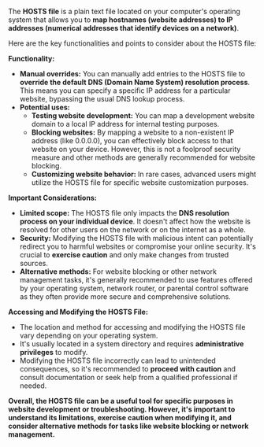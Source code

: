The **HOSTS file** is a plain text file located on your computer's operating system that allows you to **map hostnames (website addresses) to IP addresses (numerical addresses that identify devices on a network)**.

Here are the key functionalities and points to consider about the HOSTS file:

**Functionality:**

- **Manual overrides:** You can manually add entries to the HOSTS file to **override the default DNS (Domain Name System) resolution process**. This means you can specify a specific IP address for a particular website, bypassing the usual DNS lookup process.
- **Potential uses:**
    - **Testing website development:** You can map a development website domain to a local IP address for internal testing purposes.
    - **Blocking websites:** By mapping a website to a non-existent IP address (like 0.0.0.0), you can effectively block access to that website on your device. However, this is not a foolproof security measure and other methods are generally recommended for website blocking.
    - **Customizing website behavior:** In rare cases, advanced users might utilize the HOSTS file for specific website customization purposes.

**Important Considerations:**

- **Limited scope:** The HOSTS file only impacts the **DNS resolution process on your individual device**. It doesn't affect how the website is resolved for other users on the network or on the internet as a whole.
- **Security:** Modifying the HOSTS file with malicious intent can potentially redirect you to harmful websites or compromise your online security. It's crucial to **exercise caution** and only make changes from trusted sources.
- **Alternative methods:** For website blocking or other network management tasks, it's generally recommended to use features offered by your operating system, network router, or parental control software as they often provide more secure and comprehensive solutions.

**Accessing and Modifying the HOSTS File:**

- The location and method for accessing and modifying the HOSTS file vary depending on your operating system.
- It's usually located in a system directory and requires **administrative privileges** to modify.
- Modifying the HOSTS file incorrectly can lead to unintended consequences, so it's recommended to **proceed with caution** and consult documentation or seek help from a qualified professional if needed.

**Overall, the HOSTS file can be a useful tool for specific purposes in website development or troubleshooting. However, it's important to understand its limitations, exercise caution when modifying it, and consider alternative methods for tasks like website blocking or network management.**